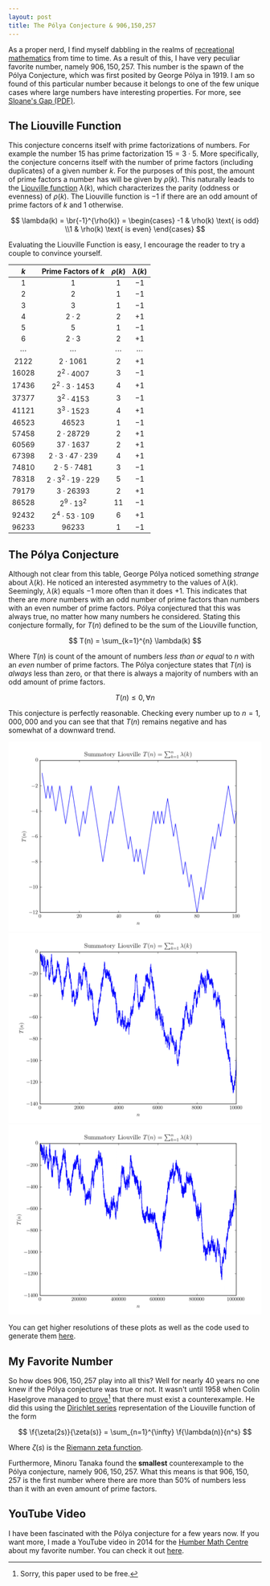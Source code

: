 ```yaml
---
layout: post
title: The Pólya Conjecture & 906,150,257
---
```


As a proper nerd, I find myself dabbling in the realms of [recreational mathematics](https://en.wikipedia.org/wiki/Recreational_mathematics) from time to time. As a result of this, I have very peculiar favorite number, namely $906,150,257$. This number is the spawn of the Pólya Conjecture, which was first posited by George Pólya in 1919. I am so found of this particular number because it belongs to one of the few unique cases where large numbers have interesting properties. For more, see [Sloane's Gap (PDF)](http://arxiv.org/pdf/1101.4470.pdf).

<!--more-->

## The Liouville Function

This conjecture concerns itself with prime factorizations of numbers. For example the number $15$ has prime factorization $15 = 3 \cdot 5$. More specifically, the conjecture concerns itself with the number of prime factors (including duplicates) of a given number $k$. For the purposes of this post, the amount of prime factors a number has will be given by $\rho(k)$. This naturally leads to the [Liouville function](http://mathworld.wolfram.com/LiouvilleFunction.html) $\lambda(k)$, which characterizes the parity (oddness or evenness) of $\rho(k)$. The Liouville function is $-1$ if there are an odd amount of prime factors of $k$ and $1$ otherwise.


$$
\lambda(k) = \br{-1}^{\rho(k)} = \begin{cases} -1 & \rho(k) \text{ is odd} \\1 & \rho(k) \text{ is even} \end{cases}
$$

Evaluating the Liouville Function is easy, I encourage the reader to try a couple to convince yourself.

| $k$             | Prime Factors of $k$ | $\rho(k)$  | $\lambda(k)$    |
|:---------------:|:---------------:|:---------------:|:---------------:|
| $1$             | $1$             | $1$             | $-1$            |
| $2$             | $2$             | $1$             | $-1$            |
| $3$             | $3$             | $1$             | $-1$            |
| $4$             | $2\cdot 2$      | $2$             | $+1$            |
| $5$             | $5$             | $1$             | $-1$            |
| $6$             | $2\cdot 3$      | $2$             | $+1$            |
| $\cdots$        | $\cdots$        | $\cdots$        | $\cdots$        |
| $2122$ | $2\cdot1061$ | $2$ | $+1$ |
| $16028$ | $2^2\cdot4007$ | $3$ | $-1$ |
| $17436$ | $2^2\cdot3\cdot1453$ | $4$ | $+1$ |
| $37377$ | $3^2\cdot4153$ | $3$ | $-1$ |
| $41121$ | $3^3\cdot1523$ | $4$ | $+1$ |
| $46523$ | $46523$ | $1$ | $-1$ |
| $57458$ | $2\cdot28729$ | $2$ | $+1$ |
| $60569$ | $37\cdot1637$ | $2$ | $+1$ |
| $67398$ | $2\cdot3\cdot47\cdot239$ | $4$ | $+1$ |
| $74810$ | $2\cdot5\cdot7481$ | $3$ | $-1$ |
| $78318$ | $2\cdot3^2\cdot19\cdot229$ | $5$ | $-1$ |
| $79179$ | $3\cdot26393$ | $2$ | $+1$ |
| $86528$ | $2^9\cdot13^2$ | $11$ | $-1$ |
| $92432$ | $2^4\cdot53\cdot109$ | $6$ | $+1$ |
| $96233$ | $96233$ | $1$ | $-1$ |

## The Pólya Conjecture

Although not clear from this table, George Pólya noticed something *strange* about $\lambda(k)$. He noticed an interested asymmetry to the values of $\lambda(k)$. Seemingly, $\lambda(k)$ equals $-1$ more often than it does $+1$. This indicates that there are *more* numbers with an odd number of prime factors than numbers with an even number of prime factors. Pólya conjectured that this was always true, no matter how many numbers he considered. Stating this conjecture formally, for $T(n)$ defined to be the sum of the Liouville function,

$$ T(n) = \sum_{k=1}^{n} \lambda(k) $$

Where $T(n)$ is count of the amount of numbers *less than or equal* to $n$ with an *even* number of prime factors. The Pólya conjecture states that $T(n)$ is *always* less than zero, or that there is always a majority of numbers with an odd amount of prime factors.

$$ T(n) \leq 0 , \forall n $$

This conjecture is perfectly reasonable. Checking every number up to $n = 1,000,000$ and you can see that that $T(n)$ remains negative and has somewhat of a downward trend. 

![T(n) for n = 100](https://raw.githubusercontent.com/tcfraser/polya-conjecture/master/figures/100_low_res.png)
![T(n) for n = 10000](https://raw.githubusercontent.com/tcfraser/polya-conjecture/master/figures/10000_low_res.png)
![T(n) for n = 1000000](https://raw.githubusercontent.com/tcfraser/polya-conjecture/master/figures/1000000_low_res.png)

You can get higher resolutions of these plots as well as the code used to generate them [here](https://github.com/tcfraser/polya-conjecture).

## My Favorite Number

So how does $906,150,257$ play into all this? Well for nearly 40 years no one knew if the Pólya conjecture was true or not. It wasn't until 1958 when Colin Haselgrove managed to [prove](http://journals.cambridge.org/download.php?file=%2FMTK%2FMTK5_02%2FS0025579300001480a.pdf&code=c6fe3e67f20544f7533e435a6523a1b7)[^free] that there must exist a counterexample. He did this using the [Dirichlet series](https://en.wikipedia.org/wiki/Dirichlet_series) representation of the Liouville function of the form

$$ \f{\zeta(2s)}{\zeta(s)} = \sum_{n=1}^{\infty} \f{\lambda(n)}{n^s}  $$

Where $\zeta(s)$ is the [Riemann zeta function](https://en.wikipedia.org/wiki/Riemann_zeta_function).

Furthermore, Minoru Tanaka found the **smallest** counterexample to the Pólya conjecture, namely $906,150,257$. What this means is that $906,150,257$ is the first number where there are more than $50\%$ of numbers less than it with an even amount of prime factors.

## YouTube Video 

I have been fascinated with the Pólya conjecture for a few years now. If you want more, I made a YouTube video in 2014 for the [Humber Math Centre](http://www.humber.ca/liberalarts/math-centre) about my favorite number. You can check it out [here](https://www.youtube.com/watch?v=rUljyleRm4g).

[^free]: Sorry, this paper used to be free.